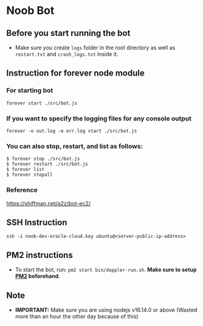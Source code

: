 # Noob Bot

## Before you start running the bot

-  Make sure you create `logs` folder in the root directory as well as `restart.txt` and `crash_logs.txt` inside it.

## Instruction for forever node module

### For starting bot

```
forever start ./src/bot.js
```

### If you want to specify the logging files for any console output

```
forever -o out.log -e err.log start ./src/bot.js
```

### You can also stop, restart, and list as follows:

```
$ forever stop ./src/bot.js
$ forever restart ./src/bot.js
$ forever list
$ forever stopall
```

### Reference

https://shiffman.net/a2z/bot-ec2/

## SSH Instruction

`ssh -i noob-dev-oracle-cloud.key ubuntu@<server-public-ip-address>`

## PM2 instructions

-  To start the bot, run: `pm2 start bin/doppler-run.sh`. **Make sure to setup [PM2](https://pm2.io/) beforehand**.

## Note

-  **IMPORTANT:** Make sure you are using nodejs v16.14.0 or above (Wasted more than an hour the other day because of this)
